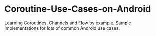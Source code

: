 # Coroutine-Use-Cases-on-Android
Learning Coroutines, Channels and Flow by example.
Sample Implementations for lots of common Android use cases.
